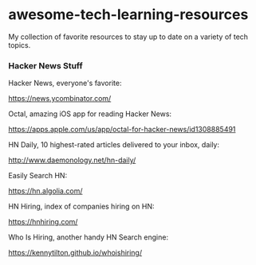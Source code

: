 # awesome-tech-learning-resources
My collection of favorite resources to stay up to date on a variety of tech topics.


### Hacker News Stuff

Hacker News, everyone's favorite:

https://news.ycombinator.com/

Octal, amazing iOS app for reading Hacker News:

https://apps.apple.com/us/app/octal-for-hacker-news/id1308885491

HN Daily, 10 highest-rated articles delivered to your inbox, daily:

http://www.daemonology.net/hn-daily/

Easily Search HN:

https://hn.algolia.com/

HN Hiring, index of companies hiring on HN:

https://hnhiring.com/

Who Is Hiring, another handy HN Search engine:

https://kennytilton.github.io/whoishiring/
